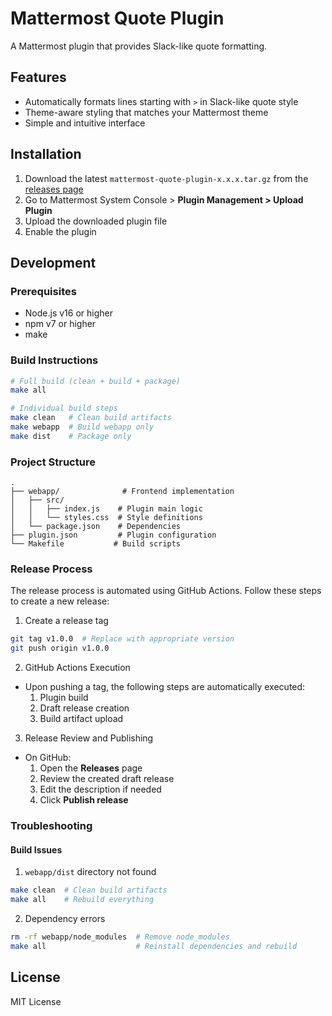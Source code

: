# Mattermost Quote Plugin

A Mattermost plugin that provides Slack-like quote formatting.

## Features

- Automatically formats lines starting with `>` in Slack-like quote style
- Theme-aware styling that matches your Mattermost theme
- Simple and intuitive interface

## Installation

1. Download the latest `mattermost-quote-plugin-x.x.x.tar.gz` from the [releases page](https://github.com/kuuumo/mattermost-quote-plugin/releases)
2. Go to Mattermost System Console > **Plugin Management > Upload Plugin**
3. Upload the downloaded plugin file
4. Enable the plugin

## Development

### Prerequisites

- Node.js v16 or higher
- npm v7 or higher
- make

### Build Instructions

```bash
# Full build (clean + build + package)
make all

# Individual build steps
make clean   # Clean build artifacts
make webapp  # Build webapp only
make dist    # Package only
```

### Project Structure

```
.
├── webapp/              # Frontend implementation
│   ├── src/
│   │   ├── index.js    # Plugin main logic
│   │   └── styles.css  # Style definitions
│   └── package.json    # Dependencies
├── plugin.json         # Plugin configuration
└── Makefile           # Build scripts
```

### Release Process

The release process is automated using GitHub Actions. Follow these steps to create a new release:

1. Create a release tag
```bash
git tag v1.0.0  # Replace with appropriate version
git push origin v1.0.0
```

2. GitHub Actions Execution
- Upon pushing a tag, the following steps are automatically executed:
  1. Plugin build
  2. Draft release creation
  3. Build artifact upload

3. Release Review and Publishing
- On GitHub:
  1. Open the **Releases** page
  2. Review the created draft release
  3. Edit the description if needed
  4. Click **Publish release**

### Troubleshooting

#### Build Issues

1. `webapp/dist` directory not found
```bash
make clean  # Clean build artifacts
make all    # Rebuild everything
```

2. Dependency errors
```bash
rm -rf webapp/node_modules  # Remove node_modules
make all                    # Reinstall dependencies and rebuild
```

## License

MIT License
